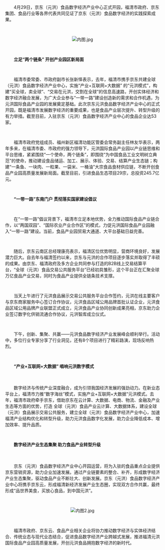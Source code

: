 <p style="text-indent: 2em;">4月29日，京东（元洪）食品数字经济产业中心正式开园，福清市政府、京东集团、食品行业等各界代表共同见证了京东（元洪）食品数字经济的实践探索成果。</p>
<p style="text-indent: 2em;"><br/></p>
<p style="text-align: center;"><img src="//img1.jcloudcs.com/cms/2bee6e5d-47c1-455f-91e4-a9eb97f741d820190430150015.jpg" title="" alt="内图.jpg"/></p>
<p style="text-indent: 2em;"><br/></p>
<p style="text-indent: 2em;"><strong>立足“两个链条” 开创产业园区新局面</strong></p>
<p style="text-indent: 2em;"><br/></p>
<p style="text-indent: 2em;">福清市委常委、市政府副市长张新怿表示，去年，福清市携手京东共建全球（元洪）食品数字经济产业中心，实施“产业+互联网+大数据” 的“元洪模式”，构建“买全球，卖全球”、“交易在元洪，交割在全球”的信息高速路，开创实体经济和数字经济融合发展，为广大企业参与“一带一路”建设创造新的需求和合作机遇，为元洪国际食品产业园的发展奠定基础。此次京东元洪食品数字经济产业中心的正式开园，既是福清市发展数字经济的重要成果，也是食品产业层次提升、转型升级的有力举措。截至目前，入驻京东（元洪）食品数字经济产业中心的食品企业达53家。</p>
<p style="text-indent: 2em;"><br/></p>
<p style="text-indent: 2em;">福清市政府党组成员、福州新区福清功能区管委会常务副主任林友华表示，两年多来，在福清市委、市政府的强力领导下，元洪国际食品产业园以产业链思维和平台思维，紧紧围绕“一个使命，两个链条”，即围绕“为中国食品工业文明树立典范”的使命，推动建设食品储运、加工、展示、体验、交易、结算产业生态链；构建“一条鱼、一块肉、一粒果、一袋米、一桶油”大宗食品食材供应链，不断开创食品产业园高质量发展新局面。截至目前，引进食品生态项目29宗，总投资245.7亿元。</p>
<p style="text-indent: 2em;"><br/></p>
<p style="text-indent: 2em;"><strong>“一带一路”东南门户 贯彻落实国家建设倡议</strong></p>
<p style="text-indent: 2em;"><span style="text-indent: 2em;"><br/></span></p>
<p style="text-indent: 2em;"><span style="text-indent: 2em;">在“一带一路”倡议背景下，福清市立足本地优势，全力推动国际食品产业链合作，以“两国双园”、“国际农业产业合作区”的模式，力促元洪国际食品产业园融入“一带一路”建设。当前，食品产业园贸易大通道、大平台基础日益完善。</span></p>
<p style="text-indent: 2em;"><br/></p>
<p style="text-indent: 2em;">随后，京东云南区总经理康亮表示，福清区位优势明显，营商环境良好，发展潜力巨大。自去年与福清签约以来，京东与元洪的合作项目逐步落实并取得了丰硕的成果。由京东、福清政府及多方企业共同参与打造的B2B线上交易结算平台，“全球（元洪）食品交易公共服务平台”已经初具雏形，这个平台正在汇聚全球万亿食品产业交易，同时为食品产业提供全链条技术支撑。</p>
<p style="text-indent: 2em;"><br/></p>
<p style="text-indent: 2em;">当天上午进行了元洪食品展示交易公共服务平台合作签约，元洪在线主要客户与京东商家服务中心签订合作协议，元洪食品区域公用品牌首批认证企业，元洪食品区域公用品牌产业联盟正式成立，元洪食品产业协同创新成果亮相，京东助力企业签订数字化供销流通合作协议，元洪智库成立仪式。</p>
<p style="text-indent: 2em;"><br/></p>
<p style="text-indent: 2em;">下午，创新、集聚、共赢——元洪食品数字经济产业发展峰会顺利举行。活动中，多位行业专家分享了行业洞见，还有8个项目进行了精彩路演，现场反响热烈。</p>
<p style="text-indent: 2em;"><br/></p>
<p style="text-indent: 2em;"><strong>“产业+互联网+大数据” 唱响元洪数字模式</strong></p>
<p style="text-align:left;text-indent:37px"><span style="font-size:19px;font-family:仿宋;background:white"><br/></span></p>
<p style="text-indent: 2em;">数字经济与传统产业深度融合，成为引领我国经济发展的强劲动力。在新业态平台上，福清市力推“数字海丝”模式，实施产业+互联网+大数据“元洪模式。去年，福清市政府牵手京东，借助京东在云计算、大数据、电商、物流、金融及产业生态等方面的优势，打造 全球（元洪）食品产业云计算、大数据体系，建设全球（元洪）食品展示交易公共服务，建立全球（元洪）食品数字经济产业中心，加速福清产业结构优化和转型升级，助力元洪食品数字化发展，助力企业降低成本、增加效率、提升品质。</p>
<p style="text-indent: 2em;"><br/></p>
<p style="text-indent: 2em;"><strong>数字经济产业生态集聚 助力食品产业转型升级&nbsp;</strong></p>
<p style="text-align:left;text-indent:37px"><span style="font-size:19px;font-family:仿宋;background:white"><br/></span></p>
<p style="text-indent: 2em;">京东（元洪）食品数字经济产业中心开园运营，将为入驻的食品重点企业提供京东营销资源，助力企业加速发展。通过产业链要素的整合、补齐，形成数字经济产业生态集聚，驱动食品产业不断壮大、创新发展。京东（元洪）食品数字经济产业中心将携手京东云，形成福清新经济发展产业生态圈，实现双方合作共赢，最终形成“品世界美食，买放心食品，到中国元洪”。</p>
<p style="text-indent: 2em;"><br/></p>
<p style="text-align: center;"><img src="//img1.jcloudcs.com/cms/78f49ec9-1482-4e0d-8a34-1868954c5a7020190430154624.jpg" title="" alt="内图2.jpg"/></p>
<p style="text-indent: 2em;"><br/></p>
<p style="text-indent: 2em;">福清市政府、京东云、食品产业相关企业将协力推动数字经济与实体经济结合、传统业态与现代业态结合，促进食品数字经济产业跨越式发展，推进福清元洪国际食品产业园高质量发展，开创元洪食品拥抱数字经济的新时代。</p>
<p style="text-indent: 2em;"><br/></p>
<p style="text-indent: 2em;"><br/></p>
<p style="text-indent: 2em;"><span style="text-indent: 2em;"></span><br/></p>
<p style="text-indent: 2em;"><br/></p>
<p style="text-indent: 2em;"><br/></p>
<p><br/></p>
